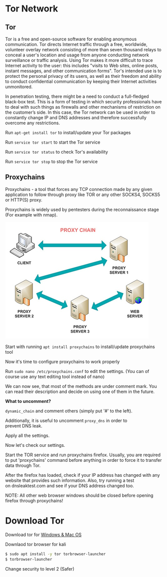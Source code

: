 # Tor Network

## Tor

Tor is a free and open-source software for enabling anonymous communication. Tor directs Internet traffic through a free, worldwide, volunteer overlay network consisting of more than seven thousand relays to conceal a user's location and usage from anyone conducting network surveillance or traffic analysis. Using Tor makes it more difficult to trace Internet activity to the user: this includes "visits to Web sites, online posts, instant messages, and other communication forms". Tor's intended use is to protect the personal privacy of its users, as well as their freedom and ability to conduct confidential communication by keeping their Internet activities unmonitored.

In penetration testing, there might be a need to conduct a full-fledged black-box test. This is a form of testing in which security professionals have to deal with such things as firewalls and other mechanisms of restriction on the customer’s side. In this case, the Tor network can be used in order to constantly change IP and DNS addresses and therefore successfully overcome any restrictions.

Run `apt-get install tor` to install/update your Tor packages

Run `service tor start` to start the Tor service

Run `service tor status` to check Tor's availability

Run `service tor stop` to stop the Tor service

## Proxychains

Proxychains - a tool that forces any TCP connection made by any given application to follow through proxy like TOR or any other SOCKS4, SOCKS5 or HTTP(S) proxy.

Proxychains is widely used by pentesters during the reconnaissance stage (For example with nmap).

![Proxy Chains](/Other/Proxy-chains.png/)

Start with running `apt install proxychains` to install/update proxychains tool

Now it's time to configure proxychains to work properly

Run `sudo nano /etc/proxychains.conf` to edit the settings. (You can of course use any text editing tool instead of nano)

We can now see, that most of the methods are under comment mark. You can read their description and decide on using one of them in the future. 

**What to uncomment?**

`dynamic_chain` and comment others (simply put '#' to the left). 

Additionally, it is useful to uncomment `proxy_dns` in order to prevent DNS leak.

Apply all the settings.

Now let's check our settings.

Start the TOR service and run proxychains firefox. Usually, you are required to put 'proxychains' command before anything in order to force it to transfer data through Tor.

After the firefox has loaded, check if your IP address has changed with any website that provides such information. Also, try running a test on dnsleaktest.com and see if your DNS address changed too.

NOTE: All other web browser windows should be closed before opening firefox through proxychains!

# Download Tor
Download tor for [Windows & Mac OS](https://www.torproject.org)

Downlaod tor browser for kali

```bash
$ sudo apt install -y tor torbrowser-launcher
$ torbrowser-launcher
```

Change security to level 2 (Safer)